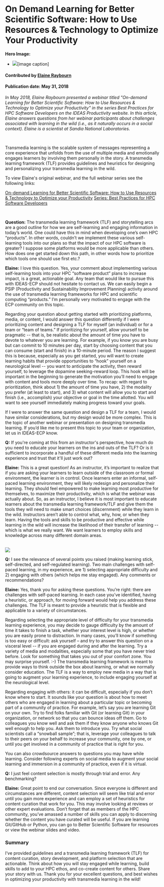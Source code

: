 # On Demand Learning for Better Scientific Software: How to Use Resources & Technology to Optimize Your Productivity

**Hero Image:**
- <img src="https://github.com/betterscientificsoftware/images/raw/master/Blog_OnDemandLearning_Blue_1176_432.jpg" />[image caption]

#### Contributed by [Elaine Raybourn](https://github.com/elaineraybourn "Elaine Raybourn")

#### Publication date: May 31, 2018

*In May 2018, Elaine Raybourn presented a webinar titled "On-demand Learning for Better Scientific Software: How to Use Resources & Technology to Optimize your Productivity" in the series Best Practices for HPC Software Developers on the IDEAS Productivity website. In this article, Elaine answers questions from her webinar participants about challenges associated with learning in the wild (i.e., as it naturally occurs in a social context). Elaine is a scientist at Sandia National Laboratories.*

<br> 

Transmedia learning is the scalable system of messages representing a core experience that unfolds from the use of multiple media and emotionally engages learners by involving them personally in the story. A transmedia learning framework (TLF) provides guidelines and heuristics for designing and personalizing your transmedia learning in the wild. 

To view Elaine's original webinar, and the full webinar series see the following links:

<a href="https://ideas-productivity.org/events/hpc-best-practices-webinars/#webinar018" class="link-row">On-demand Learning for Better Scientific Software: How to Use Resources & Technology to Optimize your Productivity</a>
<a href="https://ideas-productivity.org/events/hpc-best-practices-webinars/" class="link-row">Series: Best Practices for HPC Software Developers</a>

<br> 

<strong>Question:</strong> The transmedia learning framework (TLF) and storytelling arcs are a good outline for how we are self-learning and engaging information in today’s world.  One could have this in mind when developing one’s own HPC “products”.  In other words, couldn’t we implement these various self-learning tools into our plans so that the impact of our HPC software is greater?  I suppose some platforms would be more applicable than others.  How does one get started down this path, in other words how to prioritize which tools one should use first etc.?

<strong>Elaine:</strong> I love this question. Yes, your comment about implementing various self-learning tools into your HPC “software product” plans to increase impact, is a great, actionable goal. Any team that would like to pursue this with IDEAS-ECP should not hesitate to contact us. We can easily begin a PSIP (Productivity and Sustainability Improvement Planning) activity around the use of transmedia learning frameworks for HPC and scientific computing “products.” I’m personally very motivated to engage with the ECP community on this topic.

Regarding your question about getting started with prioritizing platforms, media, or content, I would answer this question differently if I were prioritizing content and designing a TLF for myself (an individual) or for a team or “team of teams.” If prioritizing for yourself, allow yourself to be pragmatic -- that is, be realistic about the amount of time you have to devote to whatever you are learning. For example, if you know you are busy but can commit to 10 minutes per day, start by choosing content that you can consume (start and finish) in a 10-minute period. The reason I suggest this is because, especially as you get started, you will want to create learning habits that provide opportunities to “hook” yourself on a neurological level -- you want to anticipate the activity, then reward yourself, to leverage the dopamine seeking-reward loop. This hook will be important in the beginning to generate the motivation you’ll need to engage with content and tools more deeply over time. To recap: with regard to prioritization, think about 1) the amount of time you have, 2) the modality you prefer (at least to start), and 3) what content will allow you to start and finish (i.e., accomplish) your objective or goal in the time allotted. You will want to see yourself immediately making progress toward your goals.

If I were to answer the same question and design a TLF for a team, I would have similar considerations, but my design would be more complex. This is the topic of another webinar or presentation on designing transmedia learning. If you’d like me to present this topic to your team or organization, let us in IDEAS-ECP know. 

<strong>Q:</strong> If you're coming at this from an instructor's perspective, how much do you need to educate your learners on the ins and outs of the TLF?  Or is it sufficient to incorporate a handful of these different media into the learning experience and trust that it'll just work out?

<strong>Elaine:</strong> This is a great question! As an instructor, it’s important to realize that if you are asking your learners to learn outside of the classroom or formal environment, the learner is in control. Once learners enter an informal, self-paced learning environment, they will likely redesign and personalize their learning. They should feel empowered to make learning most productive for themselves, to maximize their productivity, which is what the webinar was actually about. So, as an instructor, I believe it is most important to educate learners about the transmedia learning framework/TLF and give them the tools they will need to make smart choices (discernment) while they learn in the wild. Instructors aren’t able to control what, why, how, or when they learn. Having the tools and skills to be productive and effective while learning in the wild will increase the likelihood of their transfer of learning -- which is what we really want. We want learners to employ skills and knowledge across many different domain areas. 

<br> 

<img src='https://github.com/betterscientificsoftware/images/raw/master/Blog_OnDemandLearning_hex_1250_767.png' />

<br>

<strong>Q:</strong> I see the relevance of several points you raised (making learning stick, self-directed, and self-regulated learning). Two main challenges with self-paced learning, in my experience, are 1) selecting appropriate difficulty and 2) engaging with others (which helps me stay engaged). Any comments or recommendations?

<strong>Elaine:</strong> Yes, thank you for asking these questions. You’re right: there are challenges with self-paced learning. In each case you’ve identified, having a heuristic, or approach, for moving forward would help you address these challenges. The TLF is meant to provide a heuristic that is flexible and applicable to a variety of circumstances. 

Regarding selecting the appropriate level of difficulty for your transmedia learning experience, you may decide to gauge difficulty by the amount of time it takes to finish a task, whether your interest level is high, or whether you are easily prone to distraction. In many cases, you’ll know if something is too easy or difficult: ask yourself – and try to answer this question on a visceral level -- if you are engaged during and after the learning. Try a variety of media and modalities, especially some that you have never tried before. Look for something that takes you out of your comfort zone. You may surprise yourself. :-) The transmedia learning framework is meant to provide ways to think outside the box about learning, or what we normally consider education. The TLF is a way to employ new media in a way that is going to augment your learning experience, to include engaging yourself at the neurological level.

Regarding engaging with others: it can be difficult, especially if you don’t know where to start. It sounds like your question is about how to meet others who are engaged in learning about a particular topic or becoming part of a community of practice. For example, let’s say you are learning Git on your own. Try to find folks familiar with Git (or learning Git) in your organization, or network so that you can bounce ideas off them. Go to colleagues you know well and ask them if they know anyone who knows Git well enough to help you. Ask them to introduce you. Try what social scientists call a “snowball sample”; that is, leverage your colleagues to talk to their peers on your behalf to increase your community, one by one, or until you get involved in a community of practice that is right for you.

You can also crowdsource answers to questions you may have while learning. Consider following experts on social media to augment your social learning and immersion in a community of practice, even if it is virtual.

<strong>Q:</strong>  I just feel content selection is mostly through trial and error. Any benchmarking?

<strong>Elaine:</strong>  Great point to end our conversation. Since everyone is different and circumstances are different, content selection will seem like trial and error until you gain more experience and can employ a set of heuristics for content curation that work for you. This may involve looking at reviews or other expert evaluations. Don’t forget that as members of the HPC community, you’ve amassed a number of skills you can apply to discerning whether the content you have curated will be useful. If you are learning Git/GitHub or Python, you can go to Better Scientific Software for resources or view the webinar slides and video.

### Summary
I’ve provided guidelines and a transmedia learning framework (TLF) for content curation, story development, and platform selection that are actionable. Think about how you will stay engaged while learning, build skills to add to your HPC ethos, and co-create content for others. Share your story with us. Thank you for your excellent questions, and best wishes in optimizing your productivity with transmedia learning in the wild!


<!---
Publish: yes
Categories: skills
Topics: online learning, personal productivity and sustainability
Tags: bssw-blog-article
Level: 2
Prerequisites: default
Aggregate: none
RSS update: June 1, 2018
SAND #: SAND2018-5878 O
--->
